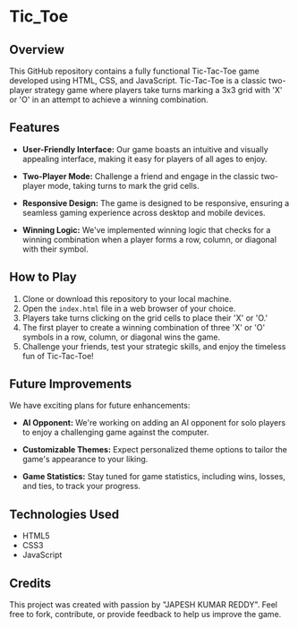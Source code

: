 # Tic_Toe

## Overview

This GitHub repository contains a fully functional Tic-Tac-Toe game developed using HTML, CSS, and JavaScript. Tic-Tac-Toe is a classic two-player strategy game where players take turns marking a 3x3 grid with 'X' or 'O' in an attempt to achieve a winning combination.

## Features

- **User-Friendly Interface:** Our game boasts an intuitive and visually appealing interface, making it easy for players of all ages to enjoy.

- **Two-Player Mode:** Challenge a friend and engage in the classic two-player mode, taking turns to mark the grid cells.

- **Responsive Design:** The game is designed to be responsive, ensuring a seamless gaming experience across desktop and mobile devices.

- **Winning Logic:** We've implemented winning logic that checks for a winning combination when a player forms a row, column, or diagonal with their symbol.

## How to Play

1. Clone or download this repository to your local machine.
2. Open the `index.html` file in a web browser of your choice.
3. Players take turns clicking on the grid cells to place their 'X' or 'O.'
4. The first player to create a winning combination of three 'X' or 'O' symbols in a row, column, or diagonal wins the game.
5. Challenge your friends, test your strategic skills, and enjoy the timeless fun of Tic-Tac-Toe!

## Future Improvements

We have exciting plans for future enhancements:

- **AI Opponent:** We're working on adding an AI opponent for solo players to enjoy a challenging game against the computer.

- **Customizable Themes:** Expect personalized theme options to tailor the game's appearance to your liking.

- **Game Statistics:** Stay tuned for game statistics, including wins, losses, and ties, to track your progress.

## Technologies Used

- HTML5
- CSS3
- JavaScript

## Credits

This project was created with passion by "JAPESH KUMAR REDDY". Feel free to fork, contribute, or provide feedback to help us improve the game.
